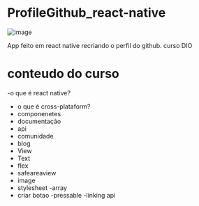 # ProfileGithub_react-native
![image](https://user-images.githubusercontent.com/71531067/171890248-e8a87484-2ce1-4cda-8165-ad747564b598.png)



App feito em react native recriando o perfil do github. curso DIO
# conteudo do curso
-o que é react native?
- o que é cross-plataform?
- componenetes
- documentação
-   api
-   comunidade
-   blog
- View
- Text
- flex
- safeareaview
- image
- stylesheet
    -array
- criar botao
  -pressable
-linking api
